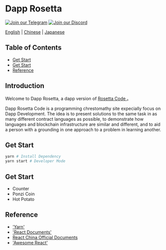 # Dapp Rosetta

[![Join our Telegram](https://icon-icons.com/icons2/555/PNG/32/telegram_icon-icons.com_53603.png)](https://t.me/CryptoHero_Official)
[![Join our Discord](https://www.shareicon.net/data/32x32/2016/12/30/866945_game_512x512.png)](https://discord.gg/nMXUYGQ)

[English](https://github.com/Dasdaq/Dasdaq-web/blob/master/doc/README-en.md) | [Chinese](https://github.com/Dasdaq/Dasdaq-web/blob/master/doc/README-zh.md) | [Japanese](https://github.com/Dasdaq/Dasdaq-web/blob/master/doc/README-jp.md)

## Table of Contents
- [Get Start](#introduction)
- [Get Start](#get-start)
- [Reference](#reference)

## Introduction
Welcome to Dapp Rosetta, a dapp version of [Rosetta Code
](http://rosettacode.org/wiki/Rosetta_Code)。

Dapp Rosetta Code is a programming chrestomathy site expecially focus on Dapp Development. The idea is to present solutions to the same task in as many different contract languages as possible, to demonstrate how languages and blockchain infrastructure are similar and different, and to aid a person with a grounding in one approach to a problem in learning another. 

## Get Start

```bash
yarn # Install Dependency
yarn start # Developer Mode
```

## Get Start
- Counter
- Ponzi Coin
- Hot Potato

## Reference
- ['Yarn'](https://yarnpkg.com/zh-Hans/)
- ['React Documents'](https://github.com/facebook/create-react-app)
- [React China Official Documents](https://doc.react-china.org/docs/hello-world.html)
- ['Awesome React'](https://github.com/enaqx/awesome-react#example-apps)